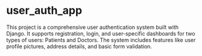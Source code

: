 # user_auth_app
This project is a comprehensive user authentication system built with Django. It supports registration, login, and user-specific dashboards for two types of users: Patients and Doctors. The system includes features like user profile pictures, address details, and basic form validation.

